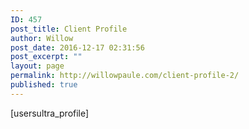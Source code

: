 ```yaml
---
ID: 457
post_title: Client Profile
author: Willow
post_date: 2016-12-17 02:31:56
post_excerpt: ""
layout: page
permalink: http://willowpaule.com/client-profile-2/
published: true
---
```

[usersultra_profile]